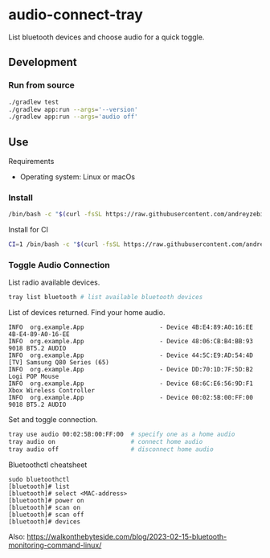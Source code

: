 # audio-connect-tray

List bluetooth devices and choose audio for a quick toggle.

## Development
### Run from source
```bash
./gradlew test
./gradlew app:run --args='--version'
./gradlew app:run --args='audio off'
```

## Use
Requirements
- Operating system: Linux or macOs

### Install 
```bash
/bin/bash -c "$(curl -fsSL https://raw.githubusercontent.com/andreyzebin/audio-connect-tray/refs/heads/main/install)"
```

Install for CI
```bash
CI=1 /bin/bash -c "$(curl -fsSL https://raw.githubusercontent.com/andreyzebin/audio-connect-tray/refs/heads/main/install)"
```

### Toggle Audio Connection

List radio available devices.
```bash
tray list bluetooth # list available bluetooth devices
```
List of devices returned. Find your home audio.
```
INFO  org.example.App                     - Device 4B:E4:89:A0:16:EE 4B-E4-89-A0-16-EE
INFO  org.example.App                     - Device 48:06:CB:B4:BB:93 9018 BT5.2 AUDIO
INFO  org.example.App                     - Device 44:5C:E9:AD:54:4D [TV] Samsung Q80 Series (65)
INFO  org.example.App                     - Device DD:70:1D:7F:5D:B2 Logi POP Mouse
INFO  org.example.App                     - Device 68:6C:E6:56:9D:F1 Xbox Wireless Controller
INFO  org.example.App                     - Device 00:02:5B:00:FF:00 9018 BT5.2 AUDIO
```
Set and toggle connection.
```bash
tray use audio 00:02:5B:00:FF:00  # specify one as a home audio
tray audio on                     # connect home audio
tray audio off                    # disconnect home audio
```

Bluetoothctl cheatsheet
```
sudo bluetoothctl
[bluetooth]# list
[bluetooth]# select <MAC-address>
[bluetooth]# power on
[bluetooth]# scan on
[bluetooth]# scan off
[bluetooth]# devices
```
Also: https://walkonthebyteside.com/blog/2023-02-15-bluetooth-monitoring-command-linux/
